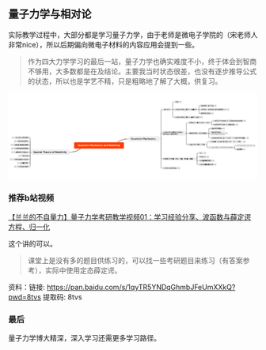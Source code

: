 ## 量子力学与相对论

实际教学过程中，大部分都是学习量子力学，由于老师是微电子学院的（宋老师人非常nice），所以后期偏向微电子材料的内容应用会提到一些。

> 作为四大力学学习的最后一站，量子力学也确实难度不小，终于体会到智商不够用，大多数都是在及结论。主要我当时状态很差，也没有逐步推导公式的状态，所以也是学艺不精，只是粗略地了解了大概，供复习。

![image-20241102165939702](README.assets/image-20241102165939702.png)



### 推荐b站视频

[【兰兰的不自量力】量子力学考研教学视频01：学习经验分享、波函数与薛定谔方程、归一化](https://www.bilibili.com/video/BV1uV41167vv/?share_source=copy_web&vd_source=859cb5682d8f7dad73bf16d74caf40d1)

这个讲的可以。

> 课堂上是没有多的题目供练习的，可以找一些考研题目来练习（有答案参考），实际中使用定态薛定谔。



资料：链接: https://pan.baidu.com/s/1qyTR5YNDqGhmbJFeUmXXkQ?pwd=8tvs 提取码: 8tvs 


### 最后

量子力学博大精深，深入学习还需更多学习路径。

